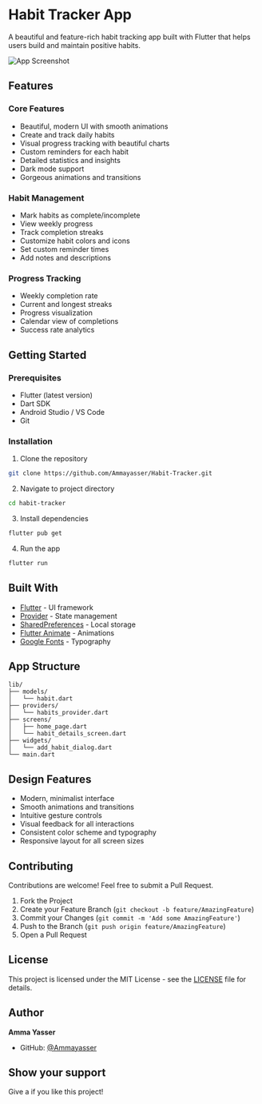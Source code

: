 # Habit Tracker App

A beautiful and feature-rich habit tracking app built with Flutter that helps users build and maintain positive habits.

![App Screenshot](screenshots/app_screenshot.png)

## Features

### Core Features
- Beautiful, modern UI with smooth animations
- Create and track daily habits
- Visual progress tracking with beautiful charts
- Custom reminders for each habit
- Detailed statistics and insights
- Dark mode support
- Gorgeous animations and transitions

### Habit Management
- Mark habits as complete/incomplete
- View weekly progress
- Track completion streaks
- Customize habit colors and icons
- Set custom reminder times
- Add notes and descriptions

### Progress Tracking
- Weekly completion rate
- Current and longest streaks
- Progress visualization
- Calendar view of completions
- Success rate analytics

## Getting Started

### Prerequisites
- Flutter (latest version)
- Dart SDK
- Android Studio / VS Code
- Git

### Installation

1. Clone the repository
```bash
git clone https://github.com/Ammayasser/Habit-Tracker.git
```

2. Navigate to project directory
```bash
cd habit-tracker
```

3. Install dependencies
```bash
flutter pub get
```

4. Run the app
```bash
flutter run
```

## Built With

- [Flutter](https://flutter.dev/) - UI framework
- [Provider](https://pub.dev/packages/provider) - State management
- [SharedPreferences](https://pub.dev/packages/shared_preferences) - Local storage
- [Flutter Animate](https://pub.dev/packages/flutter_animate) - Animations
- [Google Fonts](https://pub.dev/packages/google_fonts) - Typography

## App Structure

```
lib/
├── models/
│   └── habit.dart
├── providers/
│   └── habits_provider.dart
├── screens/
│   ├── home_page.dart
│   └── habit_details_screen.dart
├── widgets/
│   └── add_habit_dialog.dart
└── main.dart
```

## Design Features

- Modern, minimalist interface
- Smooth animations and transitions
- Intuitive gesture controls
- Visual feedback for all interactions
- Consistent color scheme and typography
- Responsive layout for all screen sizes

## Contributing

Contributions are welcome! Feel free to submit a Pull Request.

1. Fork the Project
2. Create your Feature Branch (`git checkout -b feature/AmazingFeature`)
3. Commit your Changes (`git commit -m 'Add some AmazingFeature'`)
4. Push to the Branch (`git push origin feature/AmazingFeature`)
5. Open a Pull Request

## License

This project is licensed under the MIT License - see the [LICENSE](LICENSE) file for details.

## Author

**Amma Yasser**
- GitHub: [@Ammayasser](https://github.com/Ammayasser)

## Show your support

Give a if you like this project!
